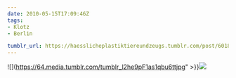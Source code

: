 ```yaml
---
date: 2010-05-15T17:09:46Z
tags:
- Klotz
- Berlin

tumblr_url: https://haesslicheplastiktiereundzeugs.tumblr.com/post/601880751
---
```

![](https://64.media.tumblr.com/tumblr_l2he9pF1as1qbu6ttjpg" >}}![](https://64.media.tumblr.com/tumblr_l2hea1dptC1qbu6tt.jpg)


